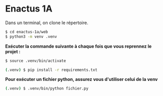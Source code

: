 # Enactus 1A

Dans un terminal, on clone le répertoire.

```sh
$ cd enactus-1a/web
$ python3 -m venv .venv
```
**Exécuter la commande suivante à chaque fois que vous reprennez le projet :**
```sh
$ source .venv/bin/activate
```

```sh
(.venv) $ pip install -r requirements.txt
```

**Pour exécuter un fichier python, assurez vous d'utiliser celui de la venv**
```sh
(.venv) $ .venv/bin/python fichier.py
```
